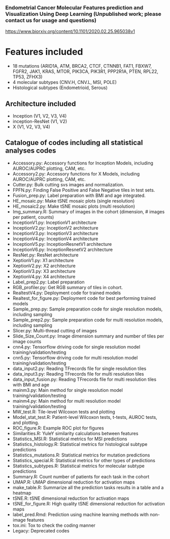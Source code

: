### Endometrial Cancer Molecular Features prediction and Visualization Using Deep Learning (Unpublished work; please contact us for usage and questions)
https://www.biorxiv.org/content/10.1101/2020.02.25.965038v1
# Features included 
 - 18 mutations (ARID1A, ATM, BRCA2, CTCF, CTNNB1, FAT1, FBXW7, FGFR2, JAK1, KRAS, MTOR, 
 PIK3CA, PIK3R1, PPP2R1A, PTEN, RPL22, TP53, ZFHX3)
 - 4 molecular subtypes (CNV.H, CNV.L, MSI, POLE)
 - Histological subtypes (Endometrioid, Serous)
   
## Architecture included
 - Inception (V1, V2, V3, V4)
 - inception-ResNet (V1, V2)
 - X (V1, V2, V3, V4)
 
## Catalogue of codes including all statistical analyses codes
 - Accessory.py: Accessory functions for Inception Models, including AUROC/AUPRC plotting, CAM, etc.
 - Accessory2.py: Accessory functions for X Models, including AUROC/AUPRC plotting, CAM, etc.
 - Cutter.py: Bulk cutting svs images and normalization.
 - FPFN.py: Finding False Positive and False Negative tiles in test sets.
 - Fusion_prep.py: Label preparation with BMI and age integrated.
 - HE_mosaic.py: Make tSNE mosaic plots (single resolution)
 - HE_mosaic2.py: Make tSNE mosaic plots (multi resolution)
 - Img_summary.R: Summary of images in the cohort (dimension, # images per patient, counts)
 - InceptionV1.py: InceptionV1 architecture
 - InceptionV2.py: InceptionV2 architecture
 - InceptionV3.py: InceptionV3 architecture
 - InceptionV4.py: InceptionV4 architecture
 - InceptionV5.py: InceptionResnetV1 architecture
 - InceptionV6.py: InceptionResnetV2 architecture
 - ResNet.py: ResNet architecture
 - XeptionV1.py: X1 architecture
 - XeptionV2.py: X2 architecture
 - XeptionV3.py: X3 architecture
 - XeptionV4.py: X4 architecture
 - Label_prep2.py: Label preparation
 - RGB_profiler.py: Get RGB summary of tiles in cohort. 
 - RealtestV4.py: Deployment code for trained models
 - Realtest_for_figure.py: Deployment code for best performing trained models
 - Sample_prep.py: Sample preparation code for single resolution models, including sampling
 - Sample_prep2.py: Sample preparation code for multi resolution models, including sampling
 - Slicer.py: Multi-thread cutting of images
 - Slide_Size_Count.py: Image dimension summary and number of tiles per image counts
 - cnn4.py: Tensorflow driving code for single resolution model training/validation/testing
 - cnn5.py: Tensorflow driving code for multi resolution model training/validation/testing
 - data_input2.py: Reading TFrecords file for single resolution tiles
 - data_input3.py: Reading TFrecords file for multi resolution tiles
 - data_input_fusion.py: Reading TFrecords file for multi resolution tiles with BMI and age
 - mainm3.py: Main method for single resolution model training/validation/testing
 - mainm4.py: Main method for multi resolution model training/validation/testing
 - MW_test.R: Tile-level Wilcoxon tests and plotting
 - Model_stat_test.R: Patient-level Wilcoxon tests, t-tests, AUROC tests, and plotting.
 - ROC_figure.R: Example ROC plot for figures
 - Similarities.R: YuleY similarity calculations between features
 - Statistics_MSI.R: Statistical metrics for MSI predictions
 - Statistics_histology.R: Statistical metrics for histological subtype predictions
 - Statistics_mutations.R: Statistical metrics for mutation predictions
 - Statistics_special.R: Statistical metrics for other types of predictions
 - Statistics_subtypes.R: Statistical metrics for molecular subtype predictions
 - Summary.R: Count number of patients for each task in the cohort
 - UMAP.R: UMAP dimensional reduction for activation maps
 - make_table.R: Summarize all the prediction tasks results in a table and a heatmap
 - tSNE.R: tSNE dimensional reduction for activation maps
 - tSNE_for_figure.R: High quality tSNE dimensional reduction for activation maps
 - label_pred.Rmd: Prediction using machine learning methods with non-image features
 - tox.ini: Tox to check the coding manner 
 - Legacy: Deprecated codes
 